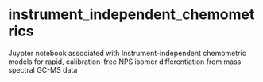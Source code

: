 # instrument_independent_chemometrics
Juypter notebook associated with Instrument-independent chemometric models for rapid, calibration-free NPS isomer differentiation from mass spectral GC-MS data
